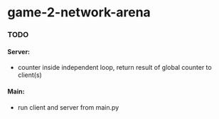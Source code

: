 # game-2-network-arena

### TODO
#### Server:
- counter inside independent loop, return result of global counter to client(s)

#### Main:
- run client and server from main.py